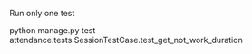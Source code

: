 Run only one test

python manage.py test attendance.tests.SessionTestCase.test_get_not_work_duration